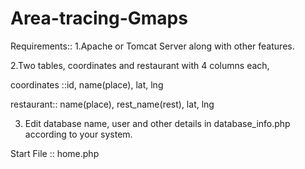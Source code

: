 # Area-tracing-Gmaps

Requirements::
1.Apache or Tomcat Server along with other features.

2.Two tables, coordinates and restaurant with 4 columns each,

coordinates ::id, name(place), lat, lng

restaurant:: name(place), rest_name(rest), lat, lng

3. Edit database name, user and other details in database_info.php according to your system.
  
Start File :: home.php
